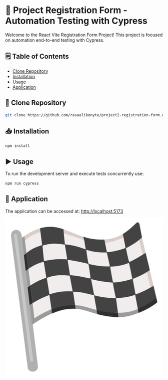 # 🎯 Project Registration Form - Automation Testing with Cypress

Welcome to the React Vite Registration Form Project! This project is focused on automation end-to-end testing with Cypress.

## 🗒️ Table of Contents

- [Clone Repository](#clone-repository)
- [Installation](#installation)
- [Usage](#usage)
- [Application](#application)

## 👥 Clone Repository

```bash
git clone https://github.com/rasaalikonyte/project2-registration-form.git
```

## 📥 Installation

```bash
npm install
```

## ▶ Usage

To run the development server and execute tests concurrently use:

```bash
npm run cypress
```

## 🔎 Application

The application can be accessed at: [http://localhost:5173](http://localhost:5173)

![alt text](image.png)
